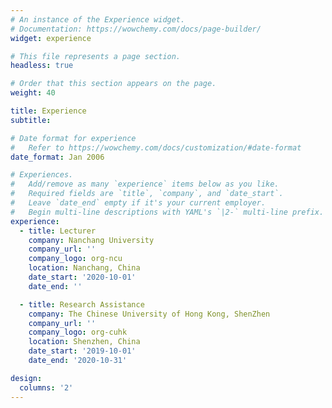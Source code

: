 ```yaml
---
# An instance of the Experience widget.
# Documentation: https://wowchemy.com/docs/page-builder/
widget: experience

# This file represents a page section.
headless: true

# Order that this section appears on the page.
weight: 40

title: Experience
subtitle:

# Date format for experience
#   Refer to https://wowchemy.com/docs/customization/#date-format
date_format: Jan 2006

# Experiences.
#   Add/remove as many `experience` items below as you like.
#   Required fields are `title`, `company`, and `date_start`.
#   Leave `date_end` empty if it's your current employer.
#   Begin multi-line descriptions with YAML's `|2-` multi-line prefix.
experience:
  - title: Lecturer
    company: Nanchang University
    company_url: ''
    company_logo: org-ncu
    location: Nanchang, China
    date_start: '2020-10-01'
    date_end: ''

  - title: Research Assistance
    company: The Chinese University of Hong Kong, ShenZhen
    company_url: ''
    company_logo: org-cuhk
    location: Shenzhen, China
    date_start: '2019-10-01'
    date_end: '2020-10-31'

design:
  columns: '2'
---
```

